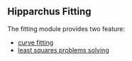 
## Hipparchus Fitting

The fitting module provides two feature:

  * [curve fitting](fitting.html)
  * [least squares problems solving](leastsquares.html)

